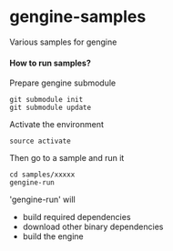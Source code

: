 gengine-samples
===============

Various samples for gengine

#### How to run samples?
Prepare gengine submodule

    git submodule init
    git submodule update

Activate the environment

    source activate
    
Then go to a sample and run it

    cd samples/xxxxx
    gengine-run
    
'gengine-run' will
 * build required dependencies
 * download other binary dependencies
 * build the engine
